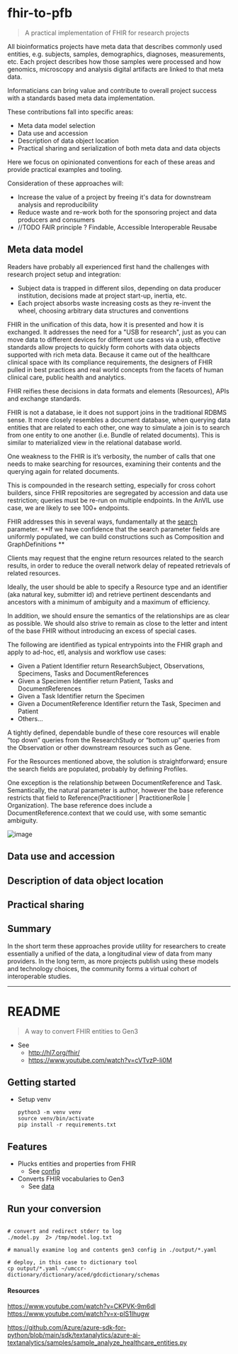 # fhir-to-pfb

> A practical implementation of FHIR for research projects

All bioinformatics projects have meta data that describes commonly used entities, e.g. subjects, samples, demographics, diagnoses, measurements, etc.  Each project describes how those samples were processed and how genomics, microscopy and analysis digital artifacts are linked to that meta data.

Informaticians can bring value and contribute to overall project success with a standards based meta data implementation.

These contributions fall into specific areas:

* Meta data model selection
* Data use and accession 
* Description of data object location
* Practical sharing and serialization of both meta data and data objects


Here we focus on opinionated conventions for each of these areas and provide practical examples and tooling.

Consideration of these approaches will:

* Increase the value of a project by freeing it's data for downstream analysis and reproducibility
* Reduce waste and re-work both for the sponsoring project and data producers and consumers
* //TODO FAIR principle ? Findable, Accessible Interoperable Reusabe


## Meta data model

Readers have probably all experienced first hand the challenges with research project setup and integration:

* Subject data is trapped in different silos, depending on data producer institution, decisions made at project start-up, inertia, etc.
* Each project absorbs waste increasing costs as they re-invent the wheel, choosing arbitrary data structures and conventions

FHIR in the unification of this data, how it is presented and how it is exchanged.  It addresses the need for a "USB for research", just as you can move data to different devices for different use cases via a usb,  effective standards allow projects to quickly form cohorts with data objects supported with rich meta data.  Because it came out of the healthcare clinical space with its compliance requirements, the designers of FHIR pulled in best practices and real world concepts from the facets of human clinical care, public health and analytics.

FHIR reifies these decisions in data formats and elements (Resources), APIs and exchange standards.

FHIR is not a database, ie it does not support joins in the traditional RDBMS sense. It more closely resembles a document database, when querying data entities that are related to each other, one way to simulate a join is to search from one entity to one another (i.e. Bundle of related documents). This is similar to materialized view in the relational database world.

One weakness to the FHIR is it’s verbosity, the number of calls that one needs to make searching for resources, examining their contents and the querying again for related documents.

This is compounded in the research setting, especially for cross cohort builders, since FHIR repositories are segregated by accession and data use restriction; queries must be re-run on multiple endpoints. In the AnVIL use case, we are likely to see 100+ endpoints.

FHIR addresses this in several ways, fundamentally at the [search](https://www.hl7.org/fhir/search.html#revinclude) parameter. **If we have confidence that the search parameter fields are uniformly populated, we can build constructions such as Composition and GraphDefinitions **

Clients may request that the engine return resources related to the search results, in order to reduce the overall network delay of repeated retrievals of related resources. 

Ideally, the user should be able to specify a Resource type and an identifier (aka natural key, submitter id) and retrieve pertinent descendants and ancestors with a minimum of ambiguity and a maximum of efficiency.

In addition, we should ensure the semantics of the relationships are as clear as possible. We should also strive to remain as close to the letter and intent of the base FHIR without introducing an excess of special cases.

The following are identified as typical entrypoints into the FHIR graph and apply to ad-hoc, etl, analysis and workflow use cases:

* Given a Patient Identifier return ResearchSubject, Observations, Specimens, Tasks and DocumentReferences
* Given a Specimen Identifier return Patient, Tasks and DocumentReferences
* Given a Task Identifier return the Specimen
* Given a DocumentReference Identifier return the Task, Specimen and Patient
* Others...

A tightly defined, dependable bundle of these core resources will enable “top down” queries from the ResearchStudy or “bottom up” queries from the Observation or other downstream resources such as Gene.

For the Resources mentioned above, the solution is straightforward; ensure the search fields are populated, probably by defining Profiles.

One exception is the relationship between DocumentReference and Task. Semantically, the natural parameter is author, however the base reference restricts that field to Reference(Practitioner | PractitionerRole | Organization). The base reference does include a DocumentReference.context that we could use, with some semantic ambiguity.


![image](https://user-images.githubusercontent.com/47808/137189758-117650e7-c59d-4580-a171-b2b90e28b749.png)



## Data use and accession

## Description of data object location

## Practical sharing


## Summary

In the short term these approaches provide utility for researchers to create essentially a unified of the data, a longitudinal view of data from many providers.   In the long term, as more projects publish using these models and technology choices, the community forms a virtual cohort of interoperable studies.




----

# README


> A way to convert FHIR entities to Gen3

* See 
    * http://hl7.org/fhir/
    * https://www.youtube.com/watch?v=cVTvzP-li0M


## Getting started

* Setup venv
    ```
    python3 -m venv venv
    source venv/bin/activate
    pip install -r requirements.txt
    ```

## Features

* Plucks entities and properties from FHIR
    * See [config](config.yaml)
* Converts FHIR vocabularies to Gen3
    * See [data](data/README.md)

## Run your conversion

```

# convert and redirect stderr to log
./model.py  2> /tmp/model.log.txt 

# manually examine log and contents gen3 config in ./output/*.yaml

# deploy, in this case to dictionary tool
cp output/*.yaml ~/umccr-dictionary/dictionary/aced/gdcdictionary/schemas

```



#### Resources

https://www.youtube.com/watch?v=CKPVK-9m6dI
https://www.youtube.com/watch?v=x-plS1Ihugw

https://github.com/Azure/azure-sdk-for-python/blob/main/sdk/textanalytics/azure-ai-textanalytics/samples/sample_analyze_healthcare_entities.py